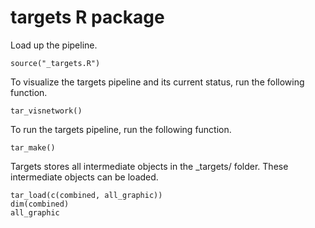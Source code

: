 # targets R package

Load up the pipeline. 

    source("_targets.R")
    
To visualize the targets pipeline and its current status, 
run the following function.
    
    tar_visnetwork()
    
To run the targets pipeline, run the following function. 
    
    tar_make()
    
Targets stores all intermediate objects in the _targets/ folder. 
These intermediate objects can be loaded. 
    
    tar_load(c(combined, all_graphic))
    dim(combined)
    all_graphic


    